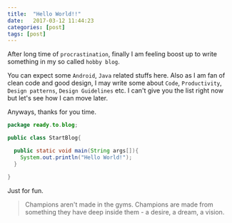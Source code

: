 ```yaml
---
title:  "Hello World!!"
date:   2017-03-12 11:44:23
categories: [post]
tags: [post]
---
```

After long time of `procrastination`, finally I am feeling boost up to write something in my so called `hobby blog`.

You can expect some `Android`, `Java` related stuffs here. Also as I am fan of clean code and good design, I may write some about `Code`, `Productivity`, `Design patterns`, `Design Guidelines` etc. I can't give you the list right now but let's see how I can move later.

Anyways, thanks for you time.

```java
package ready.to.blog;

public class StartBlog{

  public static void main(String args[]){
    System.out.println("Hello World!");
  }

}
```

Just for fun.

>Champions aren't made in the gyms. Champions are made from something they have deep inside them - a desire, a dream, a vision.
